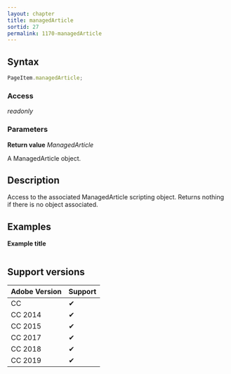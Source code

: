 ```yaml
---
layout: chapter
title: managedArticle
sortid: 27
permalink: 1170-managedArticle
---
```

## Syntax

```javascript
PageItem.managedArticle;
```

### Access

*readonly*

### Parameters

**Return value** *ManagedArticle*

A ManagedArticle object.

## Description

Access to the associated ManagedArticle scripting object.
Returns nothing if there is no object associated.

## Examples

**Example title**

```javascript
```

## Support versions

| Adobe Version | Support |
|---------------|---------|
| CC            | ✔       |
| CC 2014       | ✔       |
| CC 2015       | ✔       |
| CC 2017       | ✔       |
| CC 2018       | ✔       |
| CC 2019       | ✔       |